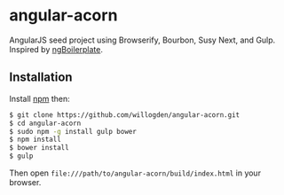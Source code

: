 angular-acorn
=============

AngularJS seed project using Browserify, Bourbon, Susy Next, and Gulp. Inspired by [ngBoilerplate](http://joshdmiller.github.com/ng-boilerplate).

## Installation

Install [npm](https://github.com/npm/npm) then:

```sh
$ git clone https://github.com/willogden/angular-acorn.git
$ cd angular-acorn
$ sudo npm -g install gulp bower
$ npm install
$ bower install
$ gulp
```

Then open `file:///path/to/angular-acorn/build/index.html` in your browser.
